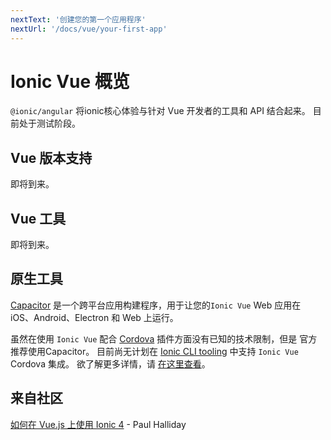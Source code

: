 ```yaml
---
nextText: '创建您的第一个应用程序'
nextUrl: '/docs/vue/your-first-app'
---
```


# Ionic Vue 概览

`@ionic/angular` 将ionic核心体验与针对 Vue 开发者的工具和 API 结合起来。 目前处于测试阶段。

## Vue 版本支持

即将到来。

## Vue 工具

即将到来。

## 原生工具

[Capacitor](https://capacitor.ionicframework.com) 是一个跨平台应用构建程序，用于让您的`Ionic Vue` Web 应用在 iOS、Android、Electron 和 Web 上运行。

虽然在使用 `Ionic Vue` 配合 [Cordova](https://cordova.apache.org/) 插件方面没有已知的技术限制，但是 官方推荐使用Capacitor。 目前尚无计划在 [Ionic CLI tooling](/docs/cli) 中支持 `Ionic Vue` Cordova 集成。 欲了解更多详情，请 [在这里查看](https://capacitor.ionicframework.com/docs/cordova)。

## 来自社区

[如何在 Vue.js 上使用 Ionic 4](https://alligator.io/vuejs/vue-ionic/) - Paul Halliday